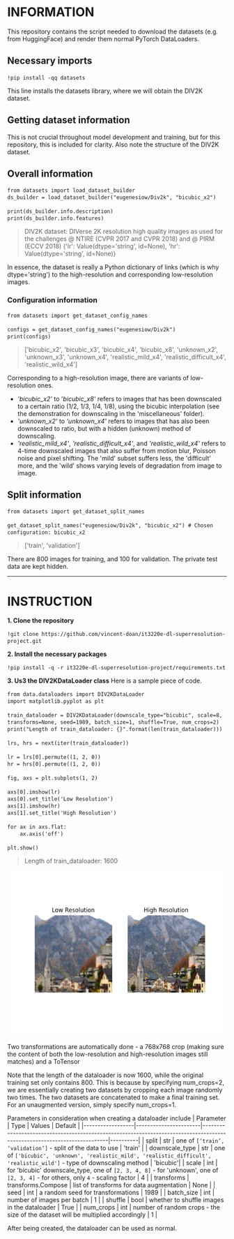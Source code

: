 # INFORMATION

This repository contains the script needed to download the datasets (e.g. from HuggingFace) and render them normal PyTorch DataLoaders.

## Necessary imports
```
!pip install -qq datasets
```
This line installs the datasets library, where we will obtain the DIV2K dataset.

## Getting dataset information
This is not crucial throughout model development and training, but for this repository, this is included for clarity. Also note the structure of the DIV2K dataset.
## Overall information
```
from datasets import load_dataset_builder
ds_builder = load_dataset_builder("eugenesiow/Div2k", "bicubic_x2")

print(ds_builder.info.description)
print(ds_builder.info.features)
```

> DIV2K dataset: DIVerse 2K resolution high quality images as used for the challenges @ NTIRE (CVPR 2017 and 
CVPR 2018) and @ PIRM (ECCV 2018)
> {'lr': Value(dtype='string', id=None), 'hr': Value(dtype='string', id=None)}

In essence, the dataset is really a Python dictionary of links (which is why dtype='string') to the high-resolution and corresponding low-resolution images.

### Configuration information
```
from datasets import get_dataset_config_names

configs = get_dataset_config_names("eugenesiow/Div2k")
print(configs)
```

> ['bicubic_x2', 'bicubic_x3', 'bicubic_x4', 'bicubic_x8', 'unknown_x2', 'unknown_x3', 'unknown_x4', 'realistic_mild_x4', 'realistic_difficult_x4', 'realistic_wild_x4']

Corresponding to a high-resolution image, there are variants of low-resolution ones.
* *'bicubic_x2'* to '*bicubic_x8'* refers to images that has been downscaled to a certain ratio (1/2, 1/3, 1/4, 1/8), using the bicubic interpolation (see the demonstration for downscaling in the 'miscellaneous' folder).
* *'unknown_x2'* to *'unknown_x4'* refers to images that has also been downscaled to ratio, but with a hidden (unknown) method of downscaling.
* *'realistic_mild_x4'*, *'realistic_difficult_x4'*, and *'realistic_wild_x4'* refers to 4-time downscaled images that also suffer from motion blur, Poisson noise and pixel shifting. The 'mild' subset suffers less, the 'difficult' more, and the 'wild' shows varying levels of degradation from image to image.

## Split information
```
from datasets import get_dataset_split_names

get_dataset_split_names("eugenesiow/Div2k", "bicubic_x2") # Chosen configuration: bicubic_x2
```

> ['train', 'validation']

There are 800 images for training, and 100 for validation. The private test data are kept hidden.

---
# INSTRUCTION

**1. Clone the repository**
```
!git clone https://github.com/vincent-doan/it3220e-dl-superresolution-project.git
```

**2. Install the necessary packages**
```
!pip install -q -r it3220e-dl-superresolution-project/requirements.txt
```

**3. Us3 the DIV2KDataLoader class**
Here is a sample piece of code.
```
from data.dataloaders import DIV2KDataLoader
import matplotlib.pyplot as plt

train_dataloader = DIV2KDataLoader(downscale_type="bicubic", scale=8, transforms=None, seed=1989, batch_size=1, shuffle=True, num_crops=2)
print("Length of train_dataloader: {}".format(len(train_dataloader)))

lrs, hrs = next(iter(train_dataloader))

lr = lrs[0].permute((1, 2, 0))
hr = hrs[0].permute((1, 2, 0))

fig, axs = plt.subplots(1, 2)

axs[0].imshow(lr)
axs[0].set_title('Low Resolution')
axs[1].imshow(hr)
axs[1].set_title('High Resolution')

for ax in axs.flat:
    ax.axis('off')

plt.show()
```

> Length of train_dataloader: 1600

![alt text](figure.png "Sample image from DataLoader")

Two transformations are automatically done - a 768x768 crop (making sure the content of both the low-resolution and high-resolution images still matches) and a ToTensor

Note that the length of the dataloader is now 1600, while the original training set only contains 800. This is because by specifying num_crops=2, we are essentially creating two datasets by cropping each image randomly two times. The two datasets are concatenated to make a final training set. For an unaugmented version, simply specify num_crops=1.

Parameters in consideration when creating a dataloader include
| Parameter        | Type                  | Values                                                                                                                   | Default  |
|------------------|-----------------------|--------------------------------------------------------------------------------------------------------------------------|----------|
| split            | str                   | one of `[‘train’, ‘validation’]` - split of the data to use                                                              | 'train'  |
| downscale_type   | str                   | one of `['bicubic', 'unknown', 'realistic_mild', 'realistic_difficult', 'realistic_wild']` - type of downscaling method  | 'bicubic'|
| scale            | int                   | for 'bicubic' downscale_type, one of `[2, 3, 4, 8]` - for 'unknown', one of `[2, 3, 4]` - for others, only `4` - scaling factor | 4 |
| transforms       | transforms.Compose    | list of transforms for data augmentation                                                                                 | None     |
| seed             | int                   | a random seed for transformations                                                                                        | 1989     |
| batch_size       | int                   | number of images per batch                                                                                               | 1        |
| shuffle          | bool                  | whether to shuffle images in the dataloader                                                                              | True     |
| num_crops        | int                   | number of random crops - the size of the dataset will be multiplied accordingly                                          | 1        |

After being created, the dataloader can be used as normal.